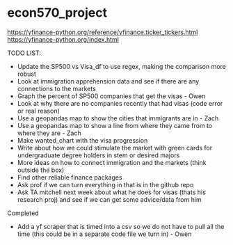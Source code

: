 # econ570_project

https://yfinance-python.org/reference/yfinance.ticker_tickers.html
https://yfinance-python.org/index.html

TODO LIST:
- Update the SP500 vs Visa_df to use regex, making the comparison more robust
- Look at immigration apprehension data and see if there are any connections to the markets
- Graph the percent of SP500 companies that get the visas - Owen
- Look at why there are no companies recently that had visas (code error or real reason)
- Use a geopandas map to show the cities that immigrants are in - Zach
- Use a geopandas map to show a line from where they came from to where they are - Zach
- Make wanted_chart with the visa progression
- Write about how we could stimulate the market with green cards for undergraduate degree holders in stem or desired majors
- More ideas on how to connect immigration and the markets (think outside the box)
- Find other reliable finance packages
- Ask prof if we can turn everything in that is in the github repo
- Ask TA mitchell next week about what he does for visas (thats his research proj) and see if we can get some advice/data from him

Completed
- Add a yf scraper that is timed into a csv so we do not have to pull all the time (this could be in a separate code file we turn in) - Owen
